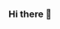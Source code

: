 ### Hi there 👋

<!--
**AmyWilhoite/AmyWilhoite** is a ✨ _special_ ✨ repository because its `README.md` (this file) appears on your GitHub profile.

Add this ![ Alt text](name-of-gif-file. gif) / ! [](name-of-gif-file. gif)
-->
